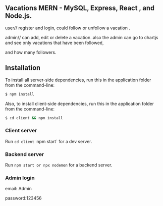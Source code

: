 
## Vacations MERN - MySQL, Express, React , and Node.js.

 user// register and login, could follow or unfollow a vacation .
 
 admin// can add, edit or delete a vacation. also the admin can go to chartjs and see only vacations that have been followed,
 
 and how many followers.

## Installation
To install all server-side dependencies, run this in the application folder from the command-line:

```bash
$ npm install
```
Also, to install client-side dependencies, run this in the application folder from the command-line:

```bash
$ cd client && npm install
```

### Client server

Run `cd client `npm start` for a dev server. 

### Backend server

Run `npm start or npx nodemon` for a backend server. 


### Admin login

email: Admin

password:123456


